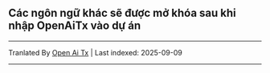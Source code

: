 ## Các ngôn ngữ khác sẽ được mở khóa sau khi nhập OpenAiTx vào dự án

---

Tranlated By [Open Ai Tx](https://github.com/OpenAiTx/OpenAiTx) | Last indexed: 2025-09-09

---